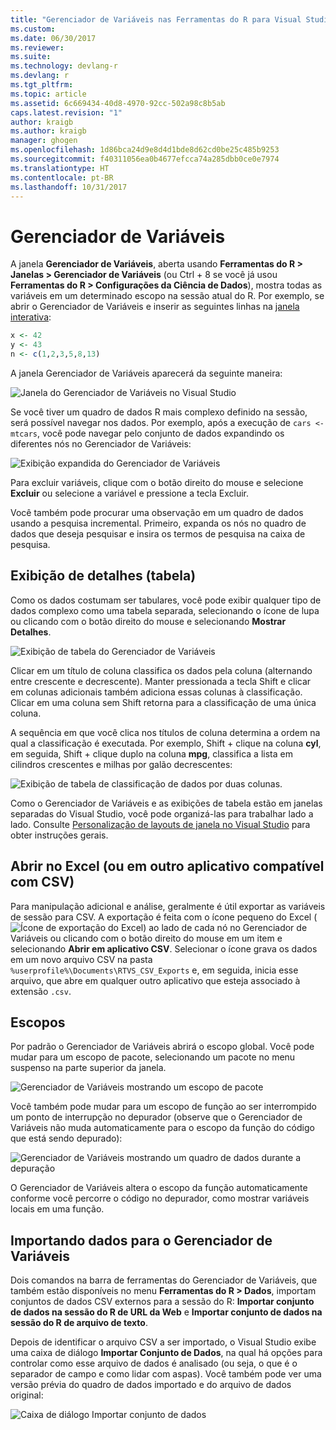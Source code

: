 ```yaml
---
title: "Gerenciador de Variáveis nas Ferramentas do R para Visual Studio | Microsoft Docs"
ms.custom: 
ms.date: 06/30/2017
ms.reviewer: 
ms.suite: 
ms.technology: devlang-r
ms.devlang: r
ms.tgt_pltfrm: 
ms.topic: article
ms.assetid: 6c669434-40d8-4970-92cc-502a98c8b5ab
caps.latest.revision: "1"
author: kraigb
ms.author: kraigb
manager: ghogen
ms.openlocfilehash: 1d86bca24d9e8d4d1bde8d62cd0be25c485b9253
ms.sourcegitcommit: f40311056ea0b4677efcca74a285dbb0ce0e7974
ms.translationtype: HT
ms.contentlocale: pt-BR
ms.lasthandoff: 10/31/2017
---
```

# <a name="variable-explorer"></a>Gerenciador de Variáveis

A janela **Gerenciador de Variáveis**, aberta usando **Ferramentas do R > Janelas > Gerenciador de Variáveis** (ou Ctrl + 8 se você já usou **Ferramentas do R > Configurações da Ciência de Dados**), mostra todas as variáveis em um determinado escopo na sessão atual do R. Por exemplo, se abrir o Gerenciador de Variáveis e inserir as seguintes linhas na [janela interativa](interactive-repl.md):

```R
x <- 42
y <- 43
n <- c(1,2,3,5,8,13)
```
 
A janela Gerenciador de Variáveis aparecerá da seguinte maneira:

![Janela do Gerenciador de Variáveis no Visual Studio](media/variable-explorer-window.png)

Se você tiver um quadro de dados R mais complexo definido na sessão, será possível navegar nos dados. Por exemplo, após a execução de `cars <- mtcars`, você pode navegar pelo conjunto de dados expandindo os diferentes nós no Gerenciador de Variáveis:
 
![Exibição expandida do Gerenciador de Variáveis](media/variable-explorer-expanded-results.png)
 
Para excluir variáveis, clique com o botão direito do mouse e selecione **Excluir** ou selecione a variável e pressione a tecla Excluir.

Você também pode procurar uma observação em um quadro de dados usando a pesquisa incremental. Primeiro, expanda os nós no quadro de dados que deseja pesquisar e insira os termos de pesquisa na caixa de pesquisa.

## <a name="details-table-view"></a>Exibição de detalhes (tabela)

Como os dados costumam ser tabulares, você pode exibir qualquer tipo de dados complexo como uma tabela separada, selecionando o ícone de lupa ou clicando com o botão direito do mouse e selecionando **Mostrar Detalhes**. 

![Exibição de tabela do Gerenciador de Variáveis](media/variable-explorer-table-view.png)

Clicar em um título de coluna classifica os dados pela coluna (alternando entre crescente e decrescente). Manter pressionada a tecla Shift e clicar em colunas adicionais também adiciona essas colunas à classificação. Clicar em uma coluna sem Shift retorna para a classificação de uma única coluna.

A sequência em que você clica nos títulos de coluna determina a ordem na qual a classificação é executada. Por exemplo, Shift + clique na coluna **cyl**, em seguida, Shift + clique duplo na coluna **mpg**, classifica a lista em cilindros crescentes e milhas por galão decrescentes:

![Exibição de tabela de classificação de dados por duas colunas.](media/variable-explorer-table-view-sorting.png)

Como o Gerenciador de Variáveis e as exibições de tabela estão em janelas separadas do Visual Studio, você pode organizá-las para trabalhar lado a lado. Consulte [Personalização de layouts de janela no Visual Studio](../ide/customizing-window-layouts-in-visual-studio.md) para obter instruções gerais.

## <a name="open-in-excel-or-other-csv-capable-application"></a>Abrir no Excel (ou em outro aplicativo compatível com CSV)

Para manipulação adicional e análise, geralmente é útil exportar as variáveis de sessão para CSV. A exportação é feita com o ícone pequeno do Excel (![Ícone de exportação do Excel](media/variable-explorer-excel-icon.png)) ao lado de cada nó no Gerenciador de Variáveis ou clicando com o botão direito do mouse em um item e selecionando **Abrir em aplicativo CSV**. Selecionar o ícone grava os dados em um novo arquivo CSV na pasta `%userprofile%\Documents\RTVS_CSV_Exports` e, em seguida, inicia esse arquivo, que abre em qualquer outro aplicativo que esteja associado à extensão `.csv`.

## <a name="scopes"></a>Escopos

Por padrão o Gerenciador de Variáveis abrirá o escopo global. Você pode mudar para um escopo de pacote, selecionando um pacote no menu suspenso na parte superior da janela.

![Gerenciador de Variáveis mostrando um escopo de pacote](media/variable-explorer-package-scopes.png)

Você também pode mudar para um escopo de função ao ser interrompido um ponto de interrupção no depurador (observe que o Gerenciador de Variáveis não muda automaticamente para o escopo da função do código que está sendo depurado):

![Gerenciador de Variáveis mostrando um quadro de dados durante a depuração](media/variable-explorer-as-locals-window.png)

O Gerenciador de Variáveis altera o escopo da função automaticamente conforme você percorre o código no depurador, como mostrar variáveis locais em uma função.


## <a name="importing-data-into-variable-explorer"></a>Importando dados para o Gerenciador de Variáveis

Dois comandos na barra de ferramentas do Gerenciador de Variáveis, que também estão disponíveis no menu **Ferramentas do R > Dados**, importam conjuntos de dados CSV externos para a sessão do R: **Importar conjunto de dados na sessão do R de URL da Web** e **Importar conjunto de dados na sessão do R de arquivo de texto**. 

Depois de identificar o arquivo CSV a ser importado, o Visual Studio exibe uma caixa de diálogo **Importar Conjunto de Dados**, na qual há opções para controlar como esse arquivo de dados é analisado (ou seja, o que é o separador de campo e como lidar com aspas). Você também pode ver uma versão prévia do quadro de dados importado e do arquivo de dados original:

![Caixa de diálogo Importar conjunto de dados](media/variable-explorer-import-dataset-dialog.png)
